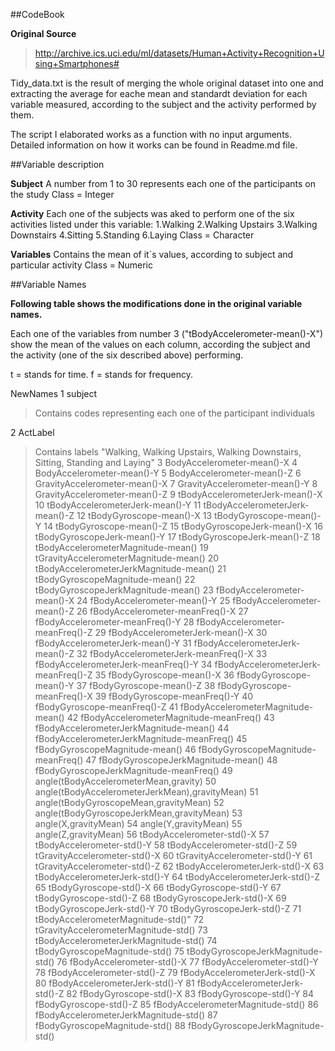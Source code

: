 ##CodeBook

**Original Source**
>http://archive.ics.uci.edu/ml/datasets/Human+Activity+Recognition+Using+Smartphones#

Tidy_data.txt is the result of merging the whole original dataset into one and extracting the average for eache mean and standardt deviation for each variable measured, according to the subject and the activity performed by them. 

The script I elaborated works as a function with no input arguments. Detailed information on how it works can be found in Readme.md file. 

##Variable description


**Subject** 
A number from 1 to 30 represents each one of the participants on the study 
Class = Integer

**Activity** 
Each one of the subjects was aked to perform one of the six activities listed under this variable: 
1.Walking
2.Walking Upstairs
3.Walking Downstairs
4.Sitting
5.Standing
6.Laying
Class = Character

**Variables** 
Contains the mean of it´s values, according to subject and particular activity
Class = Numeric

##Variable Names

**Following table shows the modifications done in the original variable names.**

Each one of the variables from number 3 ("tBodyAccelerometer-mean()-X") show the mean of the values on each column, according the subject and the activity (one of the six described above) performing. 

t = stands for time.
f = stands for frequency.

NewNames
1 subject

>Contains codes representing each one of the participant individuals


2 ActLabel

>Contains labels "Walking, Walking Upstairs, Walking Downstairs, Sitting, Standing and Laying"
3 BodyAccelerometer-mean()-X
4 BodyAccelerometer-mean()-Y
5 BodyAccelerometer-mean()-Z
6 GravityAccelerometer-mean()-X
7 GravityAccelerometer-mean()-Y
8 GravityAccelerometer-mean()-Z
9 tBodyAccelerometerJerk-mean()-X
10 tBodyAccelerometerJerk-mean()-Y
11 tBodyAccelerometerJerk-mean()-Z
12 tBodyGyroscope-mean()-X
13 tBodyGyroscope-mean()-Y
14 tBodyGyroscope-mean()-Z
15 tBodyGyroscopeJerk-mean()-X
16 tBodyGyroscopeJerk-mean()-Y
17 tBodyGyroscopeJerk-mean()-Z
18 tBodyAccelerometerMagnitude-mean()
19 tGravityAccelerometerMagnitude-mean()
20 tBodyAccelerometerJerkMagnitude-mean()
21 tBodyGyroscopeMagnitude-mean()
22 tBodyGyroscopeJerkMagnitude-mean()
23 fBodyAccelerometer-mean()-X
24 fBodyAccelerometer-mean()-Y
25 fBodyAccelerometer-mean()-Z
26 fBodyAccelerometer-meanFreq()-X
27 fBodyAccelerometer-meanFreq()-Y
28 fBodyAccelerometer-meanFreq()-Z
29 fBodyAccelerometerJerk-mean()-X
30 fBodyAccelerometerJerk-mean()-Y
31 fBodyAccelerometerJerk-mean()-Z
32 fBodyAccelerometerJerk-meanFreq()-X
33 fBodyAccelerometerJerk-meanFreq()-Y
34 fBodyAccelerometerJerk-meanFreq()-Z
35 fBodyGyroscope-mean()-X
36 fBodyGyroscope-mean()-Y
37 fBodyGyroscope-mean()-Z
38 fBodyGyroscope-meanFreq()-X
39 fBodyGyroscope-meanFreq()-Y
40 fBodyGyroscope-meanFreq()-Z
41 fBodyAccelerometerMagnitude-mean()
42 fBodyAccelerometerMagnitude-meanFreq()
43 fBodyAccelerometerJerkMagnitude-mean()
44 fBodyAccelerometerJerkMagnitude-meanFreq()
45 fBodyGyroscopeMagnitude-mean()
46 fBodyGyroscopeMagnitude-meanFreq()
47 fBodyGyroscopeJerkMagnitude-mean()
48 fBodyGyroscopeJerkMagnitude-meanFreq()
49 angle(tBodyAccelerometerMean,gravity)
50 angle(tBodyAccelerometerJerkMean),gravityMean)
51 angle(tBodyGyroscopeMean,gravityMean)
52 angle(tBodyGyroscopeJerkMean,gravityMean)
53 angle(X,gravityMean)
54 angle(Y,gravityMean)
55 angle(Z,gravityMean)
56 tBodyAccelerometer-std()-X
57 tBodyAccelerometer-std()-Y
58 tBodyAccelerometer-std()-Z
59 tGravityAccelerometer-std()-X
60 tGravityAccelerometer-std()-Y
61 tGravityAccelerometer-std()-Z
62 tBodyAccelerometerJerk-std()-X
63 tBodyAccelerometerJerk-std()-Y
64 tBodyAccelerometerJerk-std()-Z
65 tBodyGyroscope-std()-X
66 tBodyGyroscope-std()-Y
67 tBodyGyroscope-std()-Z
68 tBodyGyroscopeJerk-std()-X
69 tBodyGyroscopeJerk-std()-Y
70 tBodyGyroscopeJerk-std()-Z
71 tBodyAccelerometerMagnitude-std()"
72 tGravityAccelerometerMagnitude-std()
73 tBodyAccelerometerJerkMagnitude-std()
74 tBodyGyroscopeMagnitude-std()
75 tBodyGyroscopeJerkMagnitude-std()
76 fBodyAccelerometer-std()-X
77 fBodyAccelerometer-std()-Y
78 fBodyAccelerometer-std()-Z
79 fBodyAccelerometerJerk-std()-X
80 fBodyAccelerometerJerk-std()-Y
81 fBodyAccelerometerJerk-std()-Z
82 fBodyGyroscope-std()-X
83 fBodyGyroscope-std()-Y
84 fBodyGyroscope-std()-Z
85 fBodyAccelerometerMagnitude-std()
86 fBodyAccelerometerJerkMagnitude-std()
87 fBodyGyroscopeMagnitude-std()
88 fBodyGyroscopeJerkMagnitude-std()

